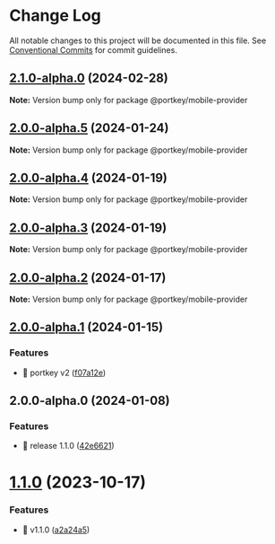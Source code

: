 # Change Log

All notable changes to this project will be documented in this file.
See [Conventional Commits](https://conventionalcommits.org) for commit guidelines.

## [2.1.0-alpha.0](https://github.com/Portkey-Wallet/portkey-providers/compare/v2.0.0-alpha.5...v2.1.0-alpha.0) (2024-02-28)

**Note:** Version bump only for package @portkey/mobile-provider

## [2.0.0-alpha.5](https://github.com/Portkey-Wallet/portkey-providers/compare/v2.0.0-alpha.4...v2.0.0-alpha.5) (2024-01-24)

**Note:** Version bump only for package @portkey/mobile-provider

## [2.0.0-alpha.4](https://github.com/Portkey-Wallet/portkey-providers/compare/v2.0.0-alpha.3...v2.0.0-alpha.4) (2024-01-19)

**Note:** Version bump only for package @portkey/mobile-provider

## [2.0.0-alpha.3](https://github.com/Portkey-Wallet/portkey-providers/compare/v2.0.0-alpha.2...v2.0.0-alpha.3) (2024-01-19)

**Note:** Version bump only for package @portkey/mobile-provider

## [2.0.0-alpha.2](https://github.com/Portkey-Wallet/portkey-providers/compare/v2.0.0-alpha.1...v2.0.0-alpha.2) (2024-01-17)

**Note:** Version bump only for package @portkey/mobile-provider

## [2.0.0-alpha.1](https://github.com/Portkey-Wallet/portkey-providers/compare/v2.0.0-alpha.0...v2.0.0-alpha.1) (2024-01-15)

### Features

- 🎸 portkey v2 ([f07a12e](https://github.com/Portkey-Wallet/portkey-providers/commit/f07a12e53bcc9660b2f182a6053a454b345cb337))

## 2.0.0-alpha.0 (2024-01-08)

### Features

- 🎸 release 1.1.0 ([42e6621](https://github.com/Portkey-Wallet/portkey-providers/commit/42e662119949c2010d0ee916b8c5ddd34b0164c8))

# [1.1.0](https://github.com/Portkey-Wallet/portkey-providers/compare/v1.0.0...v1.1.0) (2023-10-17)

### Features

- 🎸 v1.1.0 ([a2a24a5](https://github.com/Portkey-Wallet/portkey-providers/commit/a2a24a5d4287b8261c787746b132c0f01e8cd034))
